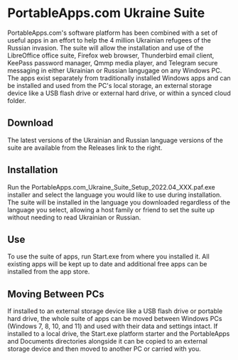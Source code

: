 # PortableApps.com Ukraine Suite
PortableApps.com's software platform has been combined with a set of useful apps in an effort to help the 4 million Ukrainian refugees of the Russian invasion. The suite will allow the installation and use of the LibreOffice office suite, Firefox web browser, Thunderbird email client, KeePass password manager, Qmmp media player, and Telegram secure  messaging in either Ukrainian or Russian langugage on any Windows PC. The apps exist separately from traditionally installed Windows apps and can be installed and used from the PC's local storage, an external storage device like a USB flash drive or external hard drive, or within a synced cloud folder.
## Download
The latest versions of the Ukrainian and Russian language versions of the suite are available from the Releases link to the right.
## Installation
Run the PortableApps.com_Ukraine_Suite_Setup_2022.04_XXX.paf.exe installer and select the language you would like to use during installation. The suite will be installed in the language you downloaded regardless of the language you select, allowing a host family or friend to set the suite up without needing to read Ukrainian or Russian.
## Use
To use the suite of apps, run Start.exe from where you installed it. All existing apps will be kept up to date and additional free apps can be installed from the app store.
## Moving Between PCs
If installed to an external storage device like a USB flash drive or portable hard drive, the whole suite of apps can be moved between Windows PCs (Windows 7, 8, 10, and 11) and used with their data and settings intact. If installed to a local drive, the Start.exe platform starter and the PortableApps and Documents directories alongside it can be copied to an external storage device and then moved to another PC or carried with you.
